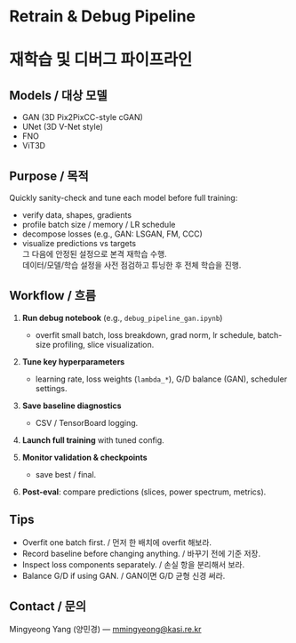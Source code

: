 
# Retrain & Debug Pipeline  
# 재학습 및 디버그 파이프라인

## Models / 대상 모델
- GAN (3D Pix2PixCC-style cGAN)  
- UNet (3D V-Net style)  
- FNO  
- ViT3D  

## Purpose / 목적
Quickly sanity-check and tune each model before full training:  
- verify data, shapes, gradients  
- profile batch size / memory / LR schedule  
- decompose losses (e.g., GAN: LSGAN, FM, CCC)  
- visualize predictions vs targets  
그 다음에 안정된 설정으로 본격 재학습 수행.  
데이터/모델/학습 설정을 사전 점검하고 튜닝한 후 전체 학습을 진행.


## Workflow / 흐름

1. **Run debug notebook** (e.g., `debug_pipeline_gan.ipynb`)

   * overfit small batch, loss breakdown, grad norm, lr schedule, batch-size profiling, slice visualization.
2. **Tune key hyperparameters**

   * learning rate, loss weights (`lambda_*`), G/D balance (GAN), scheduler settings.
3. **Save baseline diagnostics**

   * CSV / TensorBoard logging.
4. **Launch full training** with tuned config.
5. **Monitor validation & checkpoints**

   * save best / final.
6. **Post-eval**: compare predictions (slices, power spectrum, metrics).


## Tips

* Overfit one batch first. / 먼저 한 배치에 overfit 해보라.
* Record baseline before changing anything. / 바꾸기 전에 기준 저장.
* Inspect loss components separately. / 손실 항을 분리해서 보라.
* Balance G/D if using GAN. / GAN이면 G/D 균형 신경 써라.

## Contact / 문의

Mingyeong Yang (양민경) — [mmingyeong@kasi.re.kr](mailto:mmingyeong@kasi.re.kr)

